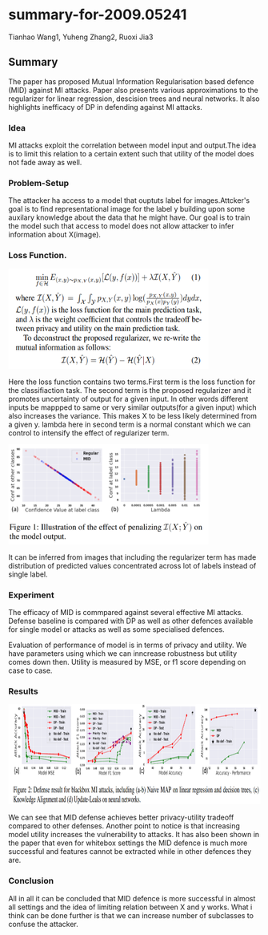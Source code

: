 # summary-for-2009.05241
Tianhao Wang1, Yuheng Zhang2, Ruoxi Jia3

## Summary
The paper has proposed Mutual Information Regularisation based defence (MID) against MI attacks. Paper also presents various approximations 
to the regularizer for linear regression, descision trees and neural networks. It also highlights inefficacy of DP in defending against  MI attacks.

### Idea
MI attacks exploit the correlation between model input and output.The idea is to limit this relation to a certain extent such that utility of the model does not fade away as well.

### Problem-Setup
The attacker ha access to a model that ouptuts label for images.Attcker's goal is to find representational image for the label y building upon some auxilary knowledge about the data that he might have. Our goal is to train the model such that access to model does not allow attacker to infer information about X(image).

### Loss Function.
<img src="https://github.com/Tanishq-01/summary-for-2009.05241/blob/main/Screenshot%202022-08-25%20032519.png" width="400" height="200" />

Here the loss function contains two terms.First term is the loss function for the classifiaction task. The second term is the proposed regularizer and it promotes uncertainty of output for a given input. In other words different inputs be mappped to same or very similar outputs(for a given input) which also increases the variance.
This makes X to be less likely determined from a given y.
lambda here in second term is a normal constant which we can control to intensify the effect of regularizer term.

<img src="https://github.com/Tanishq-01/summary-for-2009.05241/blob/main/Screenshot%202022-08-25%20034500.png" width="400" height="200" />

It can be inferred from images that including the regularizer term has made distribution of predicted values concentrated across lot of labels instead of single label.

### Experiment
The efficacy of MID is commpared against several effective MI attacks. Defense baseline is compared with DP as well as other defences available for single model or attacks as well as some specialised defences.

Evaluation of performance of model is in terms of privacy and utility. We have parameters using which we can inncrease robustness but utility comes down then. Utility is measured by MSE, or f1 score depending on case to case.

### Results
<img src="https://github.com/Tanishq-01/summary-for-2009.05241/blob/main/Screenshot%202022-08-25%20040356.png" width="800" height="200" />

We can see that MID defense achieves better privacy-utility tradeoff compared to other defenses. Another point to notice is that increasing model utility increases the vulnerability to attacks. It has also been shown in the paper that even for whitebox settings the MID defence is much more successful and features cannot be extracted while in other defences they are.

### Conclusion

All in all it can be concluded that MID defence is more successful in almost all settings and the idea of limiting relation between X and y works. What i think can be done further is that we can increase number of subclasses to confuse the attacker.
